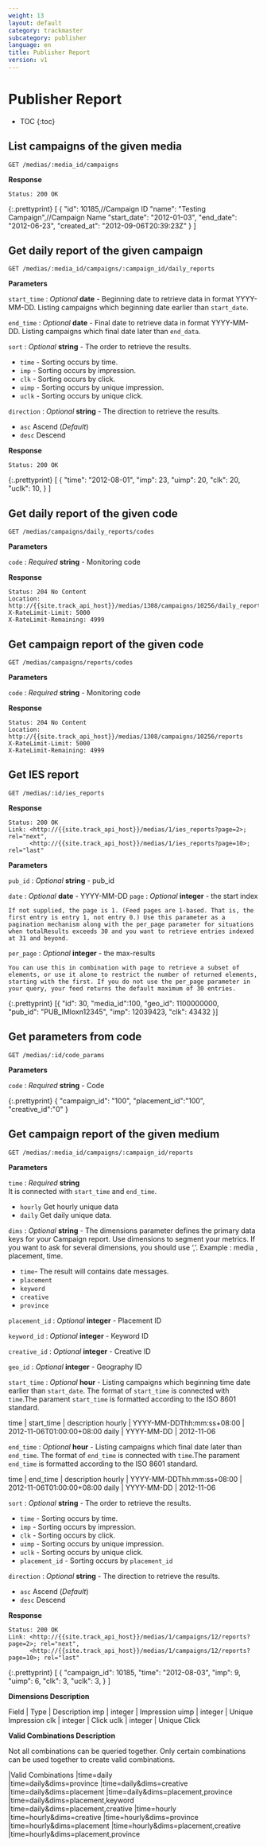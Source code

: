 ```yaml
---
weight: 13
layout: default
category: trackmaster
subcategory: publisher
language: en
title: Publisher Report
version: v1
---
```


# Publisher Report

* TOC
{:toc}

## List campaigns of the given media

    GET /medias/:media_id/campaigns

**Response**

    Status: 200 OK

{:.prettyprint}
    [
      {
        "id": 10185,//Campaign ID
        "name": "Testing Campaign",//Campaign Name
        "start_date": "2012-01-03",
        "end_date": "2012-06-23",
        "created_at": "2012-09-06T20:39:23Z"
      }
    ]

## Get daily report of the given campaign

    GET /medias/:media_id/campaigns/:campaign_id/daily_reports

**Parameters**

`start_time`
: _Optional_ **date** - Beginning date to retrieve data in format YYYY-MM-DD. Listing campaigns which beginning date earlier than `start_date`.

`end_time`
: _Optional_ **date** - Final date to retrieve data in format YYYY-MM-DD. Listing campaigns which final date later than `end_data`.

`sort`
: _Optional_ **string** - The order to retrieve the results.

  * `time` - Sorting occurs by time.
  * `imp` - Sorting occurs by impression.
  * `clk` - Sorting occurs by click.
  * `uimp` - Sorting occurs by unique impression.
  * `uclk` - Sorting occurs by unique click.

`direction`
: _Optional_ **string** - The direction to retrieve the results.

  * `asc` Ascend (_Default_)
  * `desc` Descend

**Response**

    Status: 200 OK


{:.prettyprint}
    [
      {
        "time": "2012-08-01", 
        "imp": 23, 
        "uimp": 20, 
        "clk": 20, 
        "uclk": 10, 
      }
    ]


## Get daily report of the given code 

    GET /medias/campaigns/daily_reports/codes

**Parameters**

`code`
: _Required_ **string** - Monitoring code

**Response**

    Status: 204 No Content
    Location: http://{{site.track_api_host}}/medias/1308/campaigns/10256/daily_reports
    X-RateLimit-Limit: 5000
    X-RateLimit-Remaining: 4999


## Get campaign report of the given code

    GET /medias/campaigns/reports/codes

**Parameters**

`code`
: _Required_ **string** - Monitoring code

**Response**

    Status: 204 No Content
    Location: http://{{site.track_api_host}}/medias/1308/campaigns/10256/reports
    X-RateLimit-Limit: 5000
    X-RateLimit-Remaining: 4999



## Get IES report

	GET /medias/:id/ies_reports

**Response**

	Status: 200 OK
	Link: <http://{{site.track_api_host}}/medias/1/ies_reports?page=2>; rel="next",
      	  <http://{{site.track_api_host}}/medias/1/ies_reports?page=10>; rel="last"

**Parameters**

`pub_id`
: _Optional_ **string** - pub_id 

`date`
: _Optional_ **date** - YYYY-MM-DD
`page`
: _Optional_ **integer** - the start index

	If not supplied, the page is 1. (Feed pages are 1-based. That is, the first entry is entry 1, not entry 0.) Use this parameter as a pagination mechanism along with the per_page parameter for situations when totalResults exceeds 30 and you want to retrieve entries indexed at 31 and beyond.

`per_page`
: _Optional_ **integer** - the max-results

	You can use this in combination with page to retrieve a subset of elements, or use it alone to restrict the number of returned elements, starting with the first. If you do not use the per_page parameter in your query, your feed returns the default maximum of 30 entries.

{:.prettyprint}
	[{
  	"id": 30,
  	"media_id":100,
  	"geo_id": 1100000000,  		
  	"pub_id": "PUB_IMloxn12345",
  	"imp": 12039423,
  	"clk": 43432
	}]



## Get parameters from code

    GET /medias/:id/code_params

**Parameters**

`code`
: _Required_ **string** - Code



{:.prettyprint}
	{
  	"campaign_id": "100",
  	"placement_id":"100",
  	"creative_id":"0"
	}





## Get campaign report of the given medium

    GET /medias/:media_id/campaigns/:campaign_id/reports

**Parameters**

`time`
: _Required_ **string**          
It is connected with `start_time` and `end_time`.

  * `hourly` Get hourly unique data
  * `daily` Get daily unique data.

`dims`
: _Optional_ **string** - The dimensions parameter defines the primary data keys for your Campaign report. Use dimensions to segment your metrics. If you want to ask for several dimensions, you should use ‘,’. Example : media , placement, time.

  * `time`- The result will contains date messages.  
  * `placement` 
  * `keyword` 
  * `creative` 
  * `province` 
   


`placement_id`
: _Optional_ **integer** - Placement ID

`keyword_id`
: _Optional_ **integer** - Keyword ID

`creative_id`
: _Optional_ **integer** - Creative ID

`geo_id`
: _Optional_ **integer** - Geography ID

`start_time`
: _Optional_ **hour** - Listing campaigns which beginning time date earlier than `start_date`. The format of `start_time` is connected with `time`.The parament  `start_time` is formatted according to the ISO 8601 standard.

time | start_time   | description
hourly   | YYYY-MM-DDThh:mm:ss+08:00   | 2012-11-06T01:00:00+08:00
daily    | YYYY-MM-DD     | 2012-11-06


`end_time`
: _Optional_ **hour** - Listing campaigns which final date later than `end_time`. The format of `end_time` is connected with `time`.The parament `end_time` is formatted according to the ISO 8601 standard.

time | end_time   | description
hourly   | YYYY-MM-DDThh:mm:ss+08:00   | 2012-11-06T01:00:00+08:00
daily    | YYYY-MM-DD     | 2012-11-06


`sort`
: _Optional_ **string** - The order to retrieve the results.

  * `time` - Sorting occurs by time.
  * `imp` - Sorting occurs by impression.
  * `clk` - Sorting occurs by click.
  * `uimp` - Sorting occurs by unique impression.
  * `uclk` - Sorting occurs by unique click.
  * `placement_id` - Sorting occurs by `placement_id`

`direction`
: _Optional_ **string** - The direction to retrieve the results.

  * `asc` Ascend (_Default_)
  * `desc` Descend


**Response**

    Status: 200 OK
    Link: <http://{{site.track_api_host}}/medias/1/campaigns/12/reports?page=2>; rel="next",
          <http://{{site.track_api_host}}/medias/1/campaigns/12/reports?page=10>; rel="last"

{:.prettyprint}
    [
      {
        "campaign_id": 10185,
        "time": "2012-08-03",
        "imp": 9,
        "uimp": 6,
        "clk": 3,
        "uclk": 3,
      }
    ]

**Dimensions Description**

Field | Type     | Description
imp      | integer     | Impression
uimp     | integer     | Unique Impression
clk      | integer     | Click
uclk     | integer     | Unique Click

**Valid Combinations Description**

Not all combinations can be queried together. Only certain combinations can be used together to create valid combinations. 


|Valid Combinations
|time=daily  
|time=daily&dims=province
|time=daily&dims=creative 
|time=daily&dims=placement
|time=daily&dims=placement,province
|time=daily&dims=placement,keyword
|time=daily&dims=placement,creative 
|time=hourly
|time=hourly&dims=creative 
|time=hourly&dims=province
|time=hourly&dims=placement
|time=hourly&dims=placement,creative 
|time=hourly&dims=placement,province


